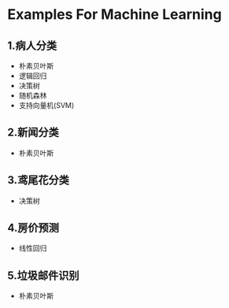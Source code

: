 #  Examples For Machine Learning

## 1.病人分类
* 朴素贝叶斯
* 逻辑回归
* 决策树
* 随机森林
* 支持向量机(SVM)

## 2.新闻分类
*  朴素贝叶斯

## 3.鸢尾花分类
* 决策树

## 4.房价预测
*  线性回归

## 5.垃圾邮件识别
*  朴素贝叶斯


